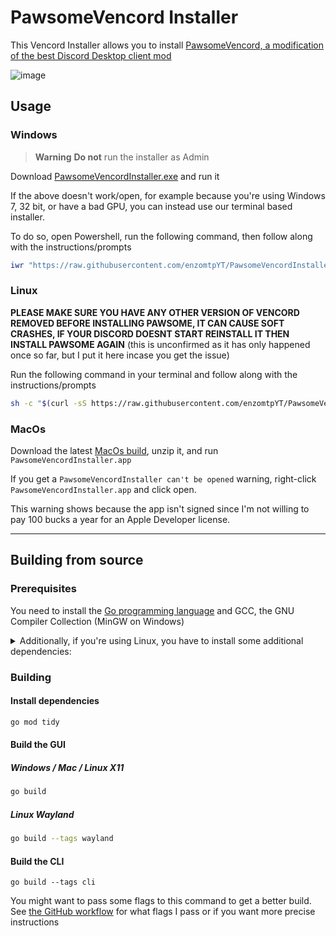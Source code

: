 # PawsomeVencord Installer

This Vencord Installer allows you to install [PawsomeVencord, a modification of the best Discord Desktop client mod](https://github.com/enzomtpYT/PawsomeVencord)

![image](https://user-images.githubusercontent.com/45497981/226734476-5fb42420-844d-4e27-ae06-4799118e086e.png)

## Usage

### Windows

> **Warning**
**Do not** run the installer as Admin

Download [PawsomeVencordInstaller.exe](https://github.com/enzomtpYT/PawsomeVencordInstaller/releases/latest/download/PawsomeVencordInstaller.exe) and run it

If the above doesn't work/open, for example because you're using Windows 7, 32 bit, or have a bad GPU, you can instead use our terminal based installer.

To do so, open Powershell, run the following command, then follow along with the instructions/prompts

```ps1
iwr "https://raw.githubusercontent.com/enzomtpYT/PawsomeVencordInstaller/main/install.ps1" -UseBasicParsing | iex
```

### Linux

**PLEASE MAKE SURE YOU HAVE ANY OTHER VERSION OF VENCORD REMOVED BEFORE INSTALLING PAWSOME, IT CAN CAUSE SOFT CRASHES, IF YOUR DISCORD DOESNT START REINSTALL IT THEN INSTALL PAWSOME AGAIN**
(this is unconfirmed as it has only happened once so far, but I put it here incase you get the issue)

Run the following command in your terminal and follow along with the instructions/prompts

```sh
sh -c "$(curl -sS https://raw.githubusercontent.com/enzomtpYT/PawsomeVencordInstaller/main/install.sh)"
```

### MacOs

Download the latest [MacOs build](https://github.com/enzomtpYT/PawsomeVencordInstaller/releases/latest/download/PawsomeVencordInstaller.MacOS.zip), unzip it, and run `PawsomeVencordInstaller.app` 

If you get a `PawsomeVencordInstaller can't be opened` warning, right-click `PawsomeVencordInstaller.app` and click open.

This warning shows because the app isn't signed since I'm not willing to pay 100 bucks a year for an Apple Developer license.

___

## Building from source

### Prerequisites 

You need to install the [Go programming language](https://go.dev/doc/install) and GCC, the GNU Compiler Collection (MinGW on Windows)

<details>
<summary>Additionally, if you're using Linux, you have to install some additional dependencies:</summary>

#### Base dependencies
```sh
apt install -y pkg-config libsdl2-dev libglx-dev libgl1-mesa-dev
```

#### X11 dependencies
```sh
apt install -y xorg-dev
```

#### Wayland dependencies
```sh
apt install -y libwayland-dev libxkbcommon-dev wayland-protocols extra-cmake-modules
```

</details>

### Building

#### Install dependencies

```sh
go mod tidy
```

#### Build the GUI

##### Windows / Mac / Linux X11
```sh
go build
```

##### Linux Wayland
```sh
go build --tags wayland
```

#### Build the CLI
```
go build --tags cli
```

You might want to pass some flags to this command to get a better build.
See [the GitHub workflow](https://github.com/enzomtpYT/PawsomeVencordInstaller/blob/main/.github/workflows/release.yml) for what flags I pass or if you want more precise instructions
